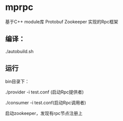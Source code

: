 # mprpc
基于C++ module库 Protobuf  Zookeeper 实现的Rpc框架

## 编译：

./autobuild.sh



## 运行

bin目录下：

./provider -i test.conf  (启动Rpc提供者)

./consumer -i test.conf(启动Rpc调用者)

启动zookeeper，发现有rpc节点注册上

